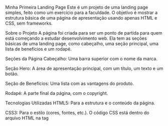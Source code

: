 Minha Primeira Landing Page
Este é um projeto de uma landing page simples, feito como um exercício para a faculdade. O objetivo é mostrar a estrutura básica de uma página de apresentação usando apenas HTML e CSS, sem frameworks.

Sobre o Projeto
A página foi criada para ser um ponto de partida para quem está começando a estudar desenvolvimento web. Ela tem as seções básicas de uma landing page, como cabeçalho, uma seção principal, uma lista de benefícios e um rodapé.

Seções da Página
Cabeçalho: Uma barra superior com o nome da marca.

Seção Hero: A área de apresentação principal, com um título, um texto e um botão.

Seção de Benefícios: Uma lista com as vantagens do produto.

Rodapé: A parte final da página, com o copyright.

Tecnologias Utilizadas
HTML5: Para a estrutura e o conteúdo da página.

CSS3: Para o estilo (cores, fontes, etc.). O código CSS está dentro do arquivo HTML na tag <style> para ficar tudo em um só lugar.

Google Fonts: Para usar a fonte "Poppins".

Como Utilizar
Baixe os arquivos:
Faça o download dos arquivos do projeto para o seu computador.

Abra o arquivo:
Vá até a pasta do projeto e abra o arquivo index.html em um navegador como o Google Chrome ou Firefox.

A página vai aparecer no navegador.

Como Personalizar
Textos: Altere o conteúdo dentro das tags do HTML, como <h1> e <p>.

Cores e Fontes: Modifique as propriedades dentro da tag <style> no arquivo index.html.
